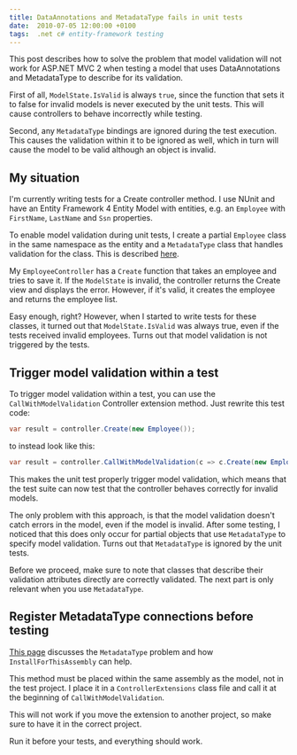 ```yaml
---
title: DataAnnotations and MetadataType fails in unit tests
date:  2010-07-05 12:00:00 +0100
tags:  .net c# entity-framework testing
---
```


This post describes how to solve the problem that model validation will not work
for ASP.NET MVC 2 when testing a model that uses DataAnnotations and MetadataType
to describe for its validation.

First of all, `ModelState.IsValid` is always `true`, since the function that sets
it to false for invalid models is never executed by the unit tests. This will cause
controllers to behave incorrectly while testing.

Second, any `MetadataType` bindings are ignored during the test execution. This
causes the validation within it to be ignored as well, which in turn will cause
the model to be valid although an object is invalid.


## My situation

I'm currently writing tests for a Create controller method. I use NUnit and have
an Entity Framework 4 Entity Model with entities, e.g. an `Employee` with `FirstName`,
`LastName` and `Ssn` properties.

To enable model validation during unit tests, I create a partial `Employee` class
in the same namespace as the entity and a `MetadataType` class that handles validation
for the class. This is described [here](http://weblogs.asp.net/scottgu/archive/2010/01/15/asp-net-mvc-2-model-validation.aspx).

My `EmployeeController` has a `Create` function that takes an employee and tries
to save it. If the `ModelState` is invalid, the controller returns the Create view
and displays the error. However, if it's valid, it creates the employee and returns
the employee list. 

Easy enough, right? However, when I started to write tests for these classes, it
turned out that `ModelState.IsValid` was always true, even if the tests received
invalid employees. Turns out that model validation is not triggered by the tests.


## Trigger model validation within a test

To trigger model validation within a test, you can use the `CallWithModelValidation`
Controller extension method. Just rewrite this test code:

```csharp
var result = controller.Create(new Employee());
```

to instead look like this:

```csharp
var result = controller.CallWithModelValidation(c => c.Create(new Employee()), new Employee());
```

This makes the unit test properly trigger model validation, which means that the
test suite can now test that the controller behaves correctly for invalid models.

The only problem with this approach, is that the model validation doesn't catch
errors in the model, even if the model is invalid. After some testing, I noticed
that this does only occur for partial objects that use `MetadataType` to specify
model validation. Turns out that `MetadataType` is ignored by the unit tests.

Before we proceed, make sure to note that classes that describe their validation
attributes directly are correctly validated. The next part is only relevant when
you use `MetadataType`.


## Register MetadataType connections before testing

[This page](http://stackoverflow.com/questions/2657358/net-4-rtm-metadatatype-attribute-ignored-when-using-validator)
discusses the `MetadataType` problem and how `InstallForThisAssembly` can help.

This method must be placed within the same assembly as the model, not in the test
project. I place it in a `ControllerExtensions` class file and call it at the
beginning of `CallWithModelValidation`.

This will not work if you move the extension to another project, so make sure to
have it in the correct project.

Run it before your tests, and everything should work.